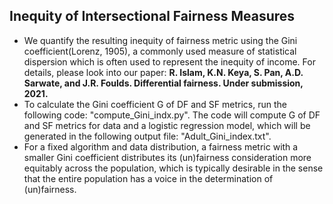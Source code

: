 ##  Inequity of Intersectional Fairness Measures
* We quantify the resulting inequity of fairness metric using the Gini coefficient(Lorenz, 1905), a commonly used measure of statistical dispersion which is often used to represent the inequity of income. For details, please look into our paper: **R. Islam, K.N. Keya, S. Pan, A.D. Sarwate, and J.R. Foulds. Differential fairness. Under submission, 2021.** 
* To calculate the Gini coefficient G of DF and SF metrics, run the following code: "compute_Gini_indx.py". The code will compute G of DF and SF metrics for data and a logistic regression model, which will be generated in the following output file: "Adult_Gini_index.txt".
* For a fixed algorithm and data distribution, a fairness metric with a smaller Gini coefficient distributes its (un)fairness consideration more equitably across the population, which is typically desirable in the sense that the entire population has a voice in the determination of (un)fairness.
